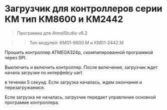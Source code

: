 # Загрузчик для контроллеров серии КМ тип КМ8600 и КМ2442

>Программа для AtmelStudio v6.2

>>Тип модулей: КM01-8600.M и КМ01-2442.M

Прошить контроллер ATMEGA324p, скомпилированной программой через SPI.

Выключить и включить контроллер. После включения, загрузчик ждет начала загрузки по интерфейсу uart

в течении 5 секунд. Если загрузка началась, ждем окончания и перезагружаемся. 

Если загрузка не началась, загрузчик передает управление основной программе контроллера.

